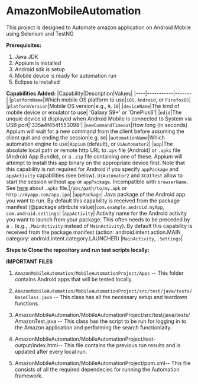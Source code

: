 # AmazonMobileAutomation

This project is designed to Automate amazon application on Android Mobile using Selenium and TestNG

**Prerequisites:**
1. Java JDK 
2. Appium is installed
3. Android sdk is setup
4. Mobile device is ready for automation run
5. Eclipse is installed 

**Capabilities Added:**
|Capability|Description|Values|
|----|-----------|-------|
|`platformName`|Which mobile OS platform to use|`iOS`, `Android`, or `FirefoxOS`|
|`platformVersion`|Mobile OS version|e.g., `9`, `10`|
|`deviceName`|The kind of mobile device or emulator to use| 'Galaxy S9+' or 'OnePlus6'|
|`udid`|The unquie device id displayed when Android Mobile is connected to System via USB port|'335a4f454f553098'|
|`newCommandTimeout`|How long (in seconds) Appium will wait for a new command from the client before assuming the client quit and ending the session|e.g. `60`|
|`automationName`|Which automation engine to use|`Appium` (default), or `UiAutomator2`|
|`app`|The absolute local path _or_ remote http URL to`.apk` file (Android) or `.apks` file (Android App Bundle), or a `.zip` file containing one of these. Appium will attempt to install this app binary on the appropriate device first. Note that this capability is not required for Android if you specify `appPackage` and `appActivity` capabilities (see below). `UiAutomator2` and `XCUITest` allow to start the session without `app` or `appPackage`. Incompatible with `browserName`. See [here](/docs/en/writing-running-appium/android/android-appbundle.md) about `.apks` file.|`/abs/path/to/my.apk` or `http://myapp.com/app.ipa`|
|`appPackage`| Java package of the Android app you want to run. By default this capability is received from the package manifest (@package attribute value)|`com.example.android.myApp`, `com.android.settings`|
|`appActivity`| Activity name for the Android activity you want to launch from your package. This often needs to be preceded by a `.` (e.g., `.MainActivity` instead of `MainActivity`). By default this capability is received from the package manifest (action: android.intent.action.MAIN , category: android.intent.category.LAUNCHER) |`MainActivity`, `.Settings`|

**Steps to Clone the repository and run test scripts locally:**





**IMPORTANT FILES**
1) `AmazonMobileAutomation/MobileAutomationProject/Apps` -- This folder contains Android apps that will be tested locally.

2) `AmazonMobileAutomation/MobileAutomationProject/src/test/java/tests/BaseClass.java` -- This class has all the necessary setup and teardown functions.

3) AmazonMobileAutomation/MobileAutomationProject/src/test/java/tests/AmazonTest.java -- This class has the script to be run for logging in to the Amazon application and performing the search functionlaity.

4) AmazonMobileAutomation/MobileAutomationProject/test-output/index.html-- This file contains the previous run results and is updated after every local run.

5) AmazonMobileAutomation/MobileAutomationProject/pom.xml-- This file consists of all the required dependecies for running the Automation framework.



